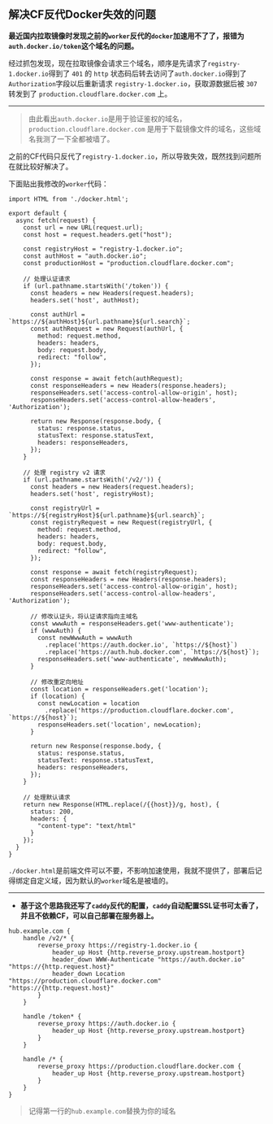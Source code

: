 ## 解决CF反代Docker失效的问题

**最近国内拉取镜像时发现之前的`worker`反代的`docker`加速用不了了，报错为`auth.docker.io/token`这个域名的问题。**

经过抓包发现，现在拉取镜像会请求三个域名，顺序是先请求了`registry-1.docker.io`得到了 `401` 的 `http` 状态码后转去访问了`auth.docker.io`得到了 `Authorization`字段以后重新请求 `registry-1.docker.io`，获取源数据后被 `307` 转发到了 `production.cloudflare.docker.com` 上。

---

> 由此看出`auth.docker.io`是用于验证鉴权的域名，`production.cloudflare.docker.com` 是用于下载镜像文件的域名，这些域名我测了一下全都被墙了。

之前的CF代码只反代了`registry-1.docker.io`，所以导致失效，既然找到问题所在就比较好解决了。


下面贴出我修改的`worker`代码：
```
import HTML from './docker.html';

export default {
  async fetch(request) {
    const url = new URL(request.url);
    const host = request.headers.get("host");
    
    const registryHost = "registry-1.docker.io";
    const authHost = "auth.docker.io";
    const productionHost = "production.cloudflare.docker.com";

    // 处理认证请求
    if (url.pathname.startsWith('/token')) {
      const headers = new Headers(request.headers);
      headers.set('host', authHost);
      
      const authUrl = `https://${authHost}${url.pathname}${url.search}`;
      const authRequest = new Request(authUrl, {
        method: request.method,
        headers: headers,
        body: request.body,
        redirect: "follow",
      });

      const response = await fetch(authRequest);
      const responseHeaders = new Headers(response.headers);
      responseHeaders.set('access-control-allow-origin', host);
      responseHeaders.set('access-control-allow-headers', 'Authorization');
      
      return new Response(response.body, {
        status: response.status,
        statusText: response.statusText,
        headers: responseHeaders,
      });
    }
    
    // 处理 registry v2 请求
    if (url.pathname.startsWith('/v2/')) {
      const headers = new Headers(request.headers);
      headers.set('host', registryHost);
      
      const registryUrl = `https://${registryHost}${url.pathname}${url.search}`;
      const registryRequest = new Request(registryUrl, {
        method: request.method,
        headers: headers,
        body: request.body,
        redirect: "follow",
      });

      const response = await fetch(registryRequest);
      const responseHeaders = new Headers(response.headers);
      responseHeaders.set('access-control-allow-origin', host);
      responseHeaders.set('access-control-allow-headers', 'Authorization');

      // 修改认证头，将认证请求指向主域名
      const wwwAuth = responseHeaders.get('www-authenticate');
      if (wwwAuth) {
        const newWwwAuth = wwwAuth
          .replace('https://auth.docker.io', `https://${host}`)
          .replace('https://auth.hub.docker.com', `https://${host}`);
        responseHeaders.set('www-authenticate', newWwwAuth);
      }

      // 修改重定向地址
      const location = responseHeaders.get('location');
      if (location) {
        const newLocation = location
          .replace('https://production.cloudflare.docker.com', `https://${host}`);
        responseHeaders.set('location', newLocation);
      }

      return new Response(response.body, {
        status: response.status,
        statusText: response.statusText,
        headers: responseHeaders,
      });
    }

    // 处理默认请求
    return new Response(HTML.replace(/{{host}}/g, host), {
      status: 200,
      headers: {
        "content-type": "text/html"
      }
    });
  }
}
```

`./docker.html`是前端文件可以不要，不影响加速使用，我就不提供了，部署后记得绑定自定义域，因为默认的`worker`域名是被墙的。


---


- **基于这个思路我还写了`caddy`反代的配置，`caddy`自动配置SSL证书可太香了，并且不依赖CF，可以自己部署在服务器上。**

```
hub.example.com {
    handle /v2/* {
        reverse_proxy https://registry-1.docker.io {
            header_up Host {http.reverse_proxy.upstream.hostport}
            header_down WWW-Authenticate "https://auth.docker.io" "https://{http.request.host}"
            header_down Location "https://production.cloudflare.docker.com" "https://{http.request.host}"
        }
    }

    handle /token* {
        reverse_proxy https://auth.docker.io {
            header_up Host {http.reverse_proxy.upstream.hostport}
        }
    }

    handle /* {
        reverse_proxy https://production.cloudflare.docker.com {
            header_up Host {http.reverse_proxy.upstream.hostport}
        }
    }
}
```

> 记得第一行的`hub.example.com`替换为你的域名